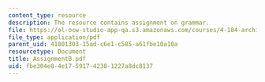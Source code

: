 ```yaml
---
content_type: resource
description: The resource contains assignment on grammar.
file: https://ol-ocw-studio-app-qa.s3.amazonaws.com/courses/4-184-architectural-design-workshops-computational-design-for-housing-spring-2002/fbe304e84e17591742381227a8dc8137_AssignmentB.pdf
file_type: application/pdf
parent_uid: 41801303-15ad-c6e1-c585-a61fbe10a10a
resourcetype: Document
title: AssignmentB.pdf
uid: fbe304e8-4e17-5917-4238-1227a8dc8137
---
```

